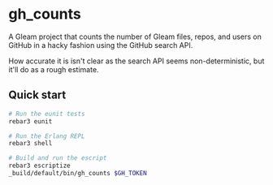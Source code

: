 # gh_counts

A Gleam project that counts the number of Gleam files, repos, and users on
GitHub in a hacky fashion using the GitHub search API.

How accurate it is isn't clear as the search API seems non-deterministic, but
it'll do as a rough estimate.

## Quick start

```sh
# Run the eunit tests
rebar3 eunit

# Run the Erlang REPL
rebar3 shell

# Build and run the escript
rebar3 escriptize
_build/default/bin/gh_counts $GH_TOKEN
```
